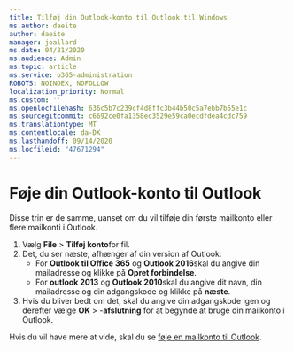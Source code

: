 ```yaml
---
title: Tilføj din Outlook-konto til Outlook til Windows
ms.author: daeite
author: daeite
manager: joallard
ms.date: 04/21/2020
ms.audience: Admin
ms.topic: article
ms.service: o365-administration
ROBOTS: NOINDEX, NOFOLLOW
localization_priority: Normal
ms.custom: ''
ms.openlocfilehash: 636c5b7c239cf4d8ffc3b44b50c5a7ebb7b55e1c
ms.sourcegitcommit: c6692ce0fa1358ec3529e59ca0ecdfdea4cdc759
ms.translationtype: MT
ms.contentlocale: da-DK
ms.lasthandoff: 09/14/2020
ms.locfileid: "47671294"
---
```

# <a name="add-your-outlook-on-the-web-account-to-outlook"></a>Føje din Outlook-konto til Outlook

Disse trin er de samme, uanset om du vil tilføje din første mailkonto eller flere mailkonti i Outlook.

1. Vælg **File**  >  **Tilføj konto**for fil.
1. Det, du ser næste, afhænger af din version af Outlook:
    - For **Outlook til Office 365** og **Outlook 2016**skal du angive din mailadresse og klikke på **Opret forbindelse**.
    - For **outlook 2013** og **Outlook 2010**skal du angive dit navn, din mailadresse og din adgangskode og klikke på **næste**.
1. Hvis du bliver bedt om det, skal du angive din adgangskode igen og derefter vælge **OK**  >  -**afslutning** for at begynde at bruge din mailkonto i Outlook.

Hvis du vil have mere at vide, skal du se [føje en mailkonto til Outlook](https://support.office.com/article/6e27792a-9267-4aa4-8bb6-c84ef146101b).